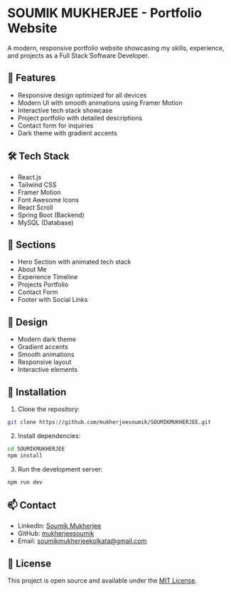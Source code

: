 # SOUMIK MUKHERJEE - Portfolio Website

A modern, responsive portfolio website showcasing my skills, experience, and projects as a Full Stack Software Developer.

## 🚀 Features

- Responsive design optimized for all devices
- Modern UI with smooth animations using Framer Motion
- Interactive tech stack showcase
- Project portfolio with detailed descriptions
- Contact form for inquiries
- Dark theme with gradient accents

## 🛠️ Tech Stack

- React.js
- Tailwind CSS
- Framer Motion
- Font Awesome Icons
- React Scroll
- Spring Boot (Backend)
- MySQL (Database)

## 📱 Sections

- Hero Section with animated tech stack
- About Me
- Experience Timeline
- Projects Portfolio
- Contact Form
- Footer with Social Links

## 🎨 Design

- Modern dark theme
- Gradient accents
- Smooth animations
- Responsive layout
- Interactive elements

## 🔧 Installation

1. Clone the repository:
```bash
git clone https://github.com/mukherjeesoumik/SOUMIKMUKHERJEE.git
```

2. Install dependencies:
```bash
cd SOUMIKMUKHERJEE
npm install
```

3. Run the development server:
```bash
npm run dev
```

## 📫 Contact

- LinkedIn: [Soumik Mukherjee](https://www.linkedin.com/in/soumikmukherjee4402)
- GitHub: [mukherjeesoumik](https://github.com/mukherjeesoumik)
- Email: soumikmukherjeekolkata@gmail.com

## 📄 License

This project is open source and available under the [MIT License](LICENSE).
